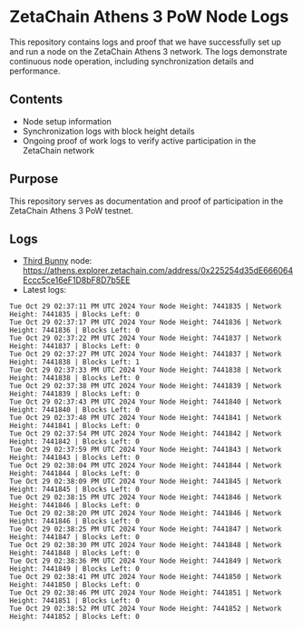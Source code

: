 # ZetaChain Athens 3 PoW Node Logs
This repository contains logs and proof that we have successfully set up and run a node on the ZetaChain Athens 3 network. The logs demonstrate continuous node operation, including synchronization details and performance.

## Contents
- Node setup information
- Synchronization logs with block height details
- Ongoing proof of work logs to verify active participation in the ZetaChain network

## Purpose
This repository serves as documentation and proof of participation in the ZetaChain Athens 3 PoW testnet.

## Logs

- [Third Bunny](https://thirdbunny.xyz/) node: https://athens.explorer.zetachain.com/address/0x225254d35dE666064Eccc5ce16eF1D8bF8D7b5EE
- Latest logs:
```
Tue Oct 29 02:37:11 PM UTC 2024 Your Node Height: 7441835 | Network Height: 7441835 | Blocks Left: 0
Tue Oct 29 02:37:17 PM UTC 2024 Your Node Height: 7441836 | Network Height: 7441836 | Blocks Left: 0
Tue Oct 29 02:37:22 PM UTC 2024 Your Node Height: 7441837 | Network Height: 7441837 | Blocks Left: 0
Tue Oct 29 02:37:27 PM UTC 2024 Your Node Height: 7441837 | Network Height: 7441838 | Blocks Left: 1
Tue Oct 29 02:37:33 PM UTC 2024 Your Node Height: 7441838 | Network Height: 7441838 | Blocks Left: 0
Tue Oct 29 02:37:38 PM UTC 2024 Your Node Height: 7441839 | Network Height: 7441839 | Blocks Left: 0
Tue Oct 29 02:37:43 PM UTC 2024 Your Node Height: 7441840 | Network Height: 7441840 | Blocks Left: 0
Tue Oct 29 02:37:48 PM UTC 2024 Your Node Height: 7441841 | Network Height: 7441841 | Blocks Left: 0
Tue Oct 29 02:37:54 PM UTC 2024 Your Node Height: 7441842 | Network Height: 7441842 | Blocks Left: 0
Tue Oct 29 02:37:59 PM UTC 2024 Your Node Height: 7441843 | Network Height: 7441843 | Blocks Left: 0
Tue Oct 29 02:38:04 PM UTC 2024 Your Node Height: 7441844 | Network Height: 7441844 | Blocks Left: 0
Tue Oct 29 02:38:09 PM UTC 2024 Your Node Height: 7441845 | Network Height: 7441845 | Blocks Left: 0
Tue Oct 29 02:38:15 PM UTC 2024 Your Node Height: 7441846 | Network Height: 7441846 | Blocks Left: 0
Tue Oct 29 02:38:20 PM UTC 2024 Your Node Height: 7441846 | Network Height: 7441846 | Blocks Left: 0
Tue Oct 29 02:38:25 PM UTC 2024 Your Node Height: 7441847 | Network Height: 7441847 | Blocks Left: 0
Tue Oct 29 02:38:30 PM UTC 2024 Your Node Height: 7441848 | Network Height: 7441848 | Blocks Left: 0
Tue Oct 29 02:38:36 PM UTC 2024 Your Node Height: 7441849 | Network Height: 7441849 | Blocks Left: 0
Tue Oct 29 02:38:41 PM UTC 2024 Your Node Height: 7441850 | Network Height: 7441850 | Blocks Left: 0
Tue Oct 29 02:38:46 PM UTC 2024 Your Node Height: 7441851 | Network Height: 7441851 | Blocks Left: 0
Tue Oct 29 02:38:52 PM UTC 2024 Your Node Height: 7441852 | Network Height: 7441852 | Blocks Left: 0
```

